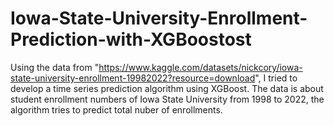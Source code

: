 # Iowa-State-University-Enrollment-Prediction-with-XGBoostost

Using the data from "https://www.kaggle.com/datasets/nickcory/iowa-state-university-enrollment-19982022?resource=download", I tried to develop a time series prediction algorithm using XGBoost. The data is about student enrollment numbers of Iowa State University from 1998 to 2022, the algorithm tries to predict total nuber of enrollments.
